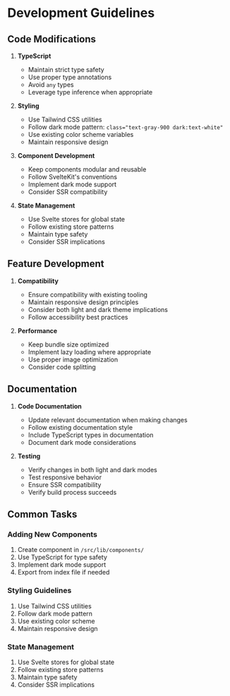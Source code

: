 # Development Guidelines

## Code Modifications

1. **TypeScript**
   - Maintain strict type safety
   - Use proper type annotations
   - Avoid `any` types
   - Leverage type inference when appropriate

2. **Styling**
   - Use Tailwind CSS utilities
   - Follow dark mode pattern: `class="text-gray-900 dark:text-white"`
   - Use existing color scheme variables
   - Maintain responsive design

3. **Component Development**
   - Keep components modular and reusable
   - Follow SvelteKit's conventions
   - Implement dark mode support
   - Consider SSR compatibility

4. **State Management**
   - Use Svelte stores for global state
   - Follow existing store patterns
   - Maintain type safety
   - Consider SSR implications

## Feature Development

1. **Compatibility**
   - Ensure compatibility with existing tooling
   - Maintain responsive design principles
   - Consider both light and dark theme implications
   - Follow accessibility best practices

2. **Performance**
   - Keep bundle size optimized
   - Implement lazy loading where appropriate
   - Use proper image optimization
   - Consider code splitting

## Documentation

1. **Code Documentation**
   - Update relevant documentation when making changes
   - Follow existing documentation style
   - Include TypeScript types in documentation
   - Document dark mode considerations

2. **Testing**
   - Verify changes in both light and dark modes
   - Test responsive behavior
   - Ensure SSR compatibility
   - Verify build process succeeds

## Common Tasks

### Adding New Components
1. Create component in `/src/lib/components/`
2. Use TypeScript for type safety
3. Implement dark mode support
4. Export from index file if needed

### Styling Guidelines
1. Use Tailwind CSS utilities
2. Follow dark mode pattern
3. Use existing color scheme
4. Maintain responsive design

### State Management
1. Use Svelte stores for global state
2. Follow existing store patterns
3. Maintain type safety
4. Consider SSR implications 